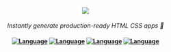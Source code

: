 <h1 align="center">
    <a href="https://amplication.com/#gh-light-mode-only">
    <img src="assets/img/favicon.ico">
    </a>
</h1>

<p align="center">
  <i align="center">Instantly generate production-ready HTML CSS apps 🚀</i>
</p>

<h4 align="center">
  <a href="https://github.com/Shreejan-35/Classified"><img src="https://img.shields.io/badge/python-3670A0?style=for-the-badge&logo=python&logoColor=ffdd54" alt="Language"></a>
  <a href="https://github.com/Shreejan-35/Classified"><img src="https://img.shields.io/badge/html5-%23E34F26.svg?style=for-the-badge&logo=html5&logoColor=white" alt="Language"></a>
  <a href="https://github.com/Shreejan-35/Classified"><img src="https://img.shields.io/badge/css3-%231572B6.svg?style=for-the-badge&logo=css3&logoColor=white" alt="Language"></a>
  <a href="https://github.com/Shreejan-35/Classified"><img src="https://img.shields.io/badge/javascript-%23323330.svg?style=for-the-badge&logo=javascript&logoColor=%23F7DF1E" alt="Language"></a>
</h4>


